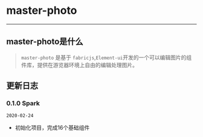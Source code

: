 # master-photo
------

## master-photo是什么
> `master-photo` 是基于 `fabricjs`,`Element-ui`开发的一个可以编辑图片的组件库，提供在游览器环境上自由的编辑处理图片。

## 更新日志

### 0.1.0 Spark
`2020-02-24`
* 初始化项目，完成16个基础组件